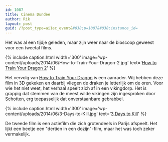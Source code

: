 ```yaml
---
id: 1087
title: Cinema Dundee
author: Rik
layout: post
guid: /?post_type=ai1ec_event&#038;p=1087&#038;instance_id=
---
```

Het was al een tijdje geleden, maar zijn weer naar de bioscoop geweest voor een tweetal films.

{% include caption.html
    width='300'
    image='wp-content/uploads/2014/06/How-to-Train-Your-Dragon-2.jpg' 
    text='[How to Train Your Dragon 2](http://www.imdb.com/title/tt1646971/)'
%}

Het vervolg van [How to Train Your Dragon](http://www.imdb.com/title/tt0892769/) is een aanrader. Wij hebben deze film in 3D gekeken en daarbij vliegen de draken je letterlijk om de oren. Voor wie het niet weet, het verhaal speelt zich af in een vikingdorp. Het is grappig dat stemmen van de meest wilde vikingen zijn ingesproken door Schotten, erg toepasselijk dat onverstaanbare gebrabbel.

{% include caption.html
    width='300'
    image='wp-content/uploads/2014/06/3-Days-to-Kill.jpg' 
    text='[3 Days to Kill](http://www.imdb.com/title/tt2172934/)'
%}

De tweede film is een actiefilm die zich grotendeels in Parijs afspeelt. Het lijkt een beetje een "dertien in een dozijn"-film, maar het was toch zeker vermakelijk.